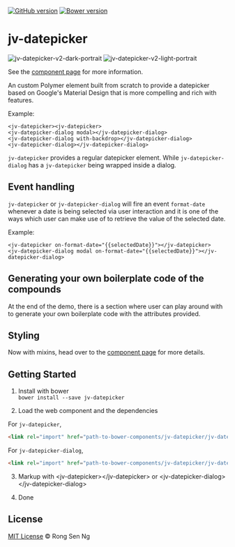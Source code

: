 [![GitHub version](https://badge.fury.io/gh/motss%2Fjv-datepicker.svg)](http://badge.fury.io/gh/motss%2Fjv-datepicker)
[![Bower version](https://badge.fury.io/bo/jv-datepicker.svg)](http://badge.fury.io/bo/jv-datepicker)

# jv-datepicker
![jv-datepicker-v2-dark-portrait](https://cloud.githubusercontent.com/assets/10607759/11032650/1e9b9d36-8718-11e5-95b3-4c5c7baaef3a.png)
![jv-datepicker-v2-light-portrait](https://cloud.githubusercontent.com/assets/10607759/11032651/1e9fb0ba-8718-11e5-823a-37f18efeead6.png)

<!-- ![light-themed-jv-datepicker-landscape](https://cloud.githubusercontent.com/assets/10607759/10119266/ce6d5b0e-64c3-11e5-843d-1310de755315.png)
![dark-themed-jv-datepicker-portrait](https://cloud.githubusercontent.com/assets/10607759/10119265/c9ad900c-64c3-11e5-937e-338a770eebea.png) -->
<!-- ![jv-datepicker-landscape](https://cloud.githubusercontent.com/assets/10607759/9871233/c9e33d04-5bc4-11e5-8af9-d93d080d8815.PNG) -->
<!-- ![jv-datepicker-portrait](https://cloud.githubusercontent.com/assets/10607759/9871234/cacf33c6-5bc4-11e5-833a-96cbd3dbf440.PNG) -->
<!-- ![dark-themed-jv-datepicker](https://cloud.githubusercontent.com/assets/10607759/10106751/1bec71c0-63e9-11e5-93f2-ee197d2ba0f2.png) -->

See the [component page](http://motss.github.io/jv-datepicker/components/jv-datepicker/) for more information.

An custom Polymer element built from scratch to provide a datepicker based on Google's Material Design that is more compelling and rich with features.

Example:

    <jv-datepicker><jv-datepicker>
    <jv-datepicker-dialog modal></jv-datepicker-dialog>
    <jv-datepicker-dialog with-backdrop></jv-datepicker-dialog>
    <jv-datepicker-dialog></jv-datepicker-dialog>

`jv-datepicker` provides a regular datepicker element.
While `jv-datepicker-dialog` has a `jv-datepicker` being wrapped inside a dialog.

## Event handling
`jv-datepicker` or `jv-datepicker-dialog` will fire an event `format-date` whenever a date is being selected via user interaction and it is one of the ways which user can make use of to retrieve the value of the selected date.

Example:

    <jv-datepicker on-format-date="{{selectedDate}}"></jv-datepicker>
    <jv-datepicker-dialog modal on-format-date="{{selectedDate}}"></jv-datepicker-dialog>

## Generating your own boilerplate code of the compounds
At the end of the demo, there is a section where user can play around with to generate your own boilerplate code with the attributes provided.


## Styling
Now with mixins, head over to the [component page](http://motss.github.io/jv-datepicker/components/jv-datepicker/) for more details.

## Getting Started

1. Install with bower  
`bower install --save jv-datepicker`

2. Load the web component and the dependencies

For `jv-datepicker`,

```html
<link rel="import" href="path-to-bower-components/jv-datepicker/jv-datepicker.html">
```
For `jv-datepicker-dialog`,

```html
<link rel="import" href="path-to-bower-components/jv-datepicker/jv-datepicker-dialog.html">
```

3. Markup with &lt;jv-datepicker&gt;&lt;/jv-datepicker&gt; or &lt;jv-datepicker-dialog&gt;&lt;/jv-datepicker-dialog&gt;

4. Done

## License

[MIT License](http://motss.mit-license.org/) © Rong Sen Ng

